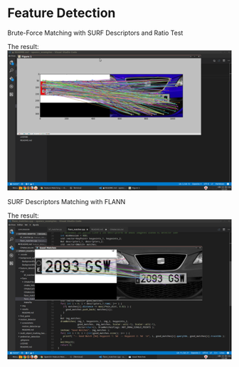 # Feature Detection

Brute-Force Matching with SURF Descriptors and Ratio Test

The result:
![BFMatcher with SURF descriptors](results/bfmatcher_surf_result.png "BFMatcher with SURF descriptors")

SURF Descriptors Matching with FLANN

The result:
![FLANN with SURF descriptors](results/flann_matcher.png "FLANN with SURF descriptors")
